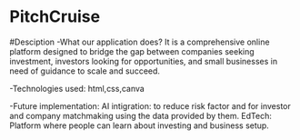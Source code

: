 # PitchCruise

#Desciption
-What our application does?
It is a comprehensive online platform designed to bridge the gap between companies seeking investment, investors looking for opportunities, and small businesses in need of guidance to scale and succeed.

-Technologies used:
html,css,canva

-Future implementation:
AI intigration: to reduce risk factor and for investor and company matchmaking using the data provided by them.
EdTech: Platform where people can learn about investing and business setup.
